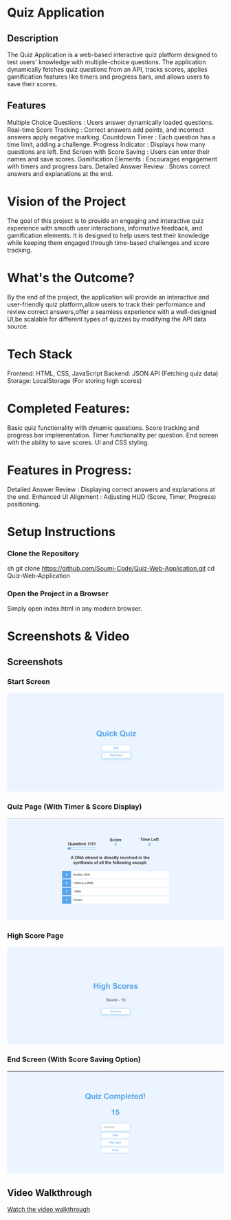 # Quiz Application

## Description

The Quiz Application is a web-based interactive quiz platform designed to test users' knowledge with multiple-choice questions. The application dynamically fetches quiz questions from an API, tracks scores, applies gamification features like timers and progress bars, and allows users to save their scores.

## Features

Multiple Choice Questions : Users answer dynamically loaded questions.
Real-time Score Tracking : Correct answers add points, and incorrect answers apply negative marking.
Countdown Timer : Each question has a time limit, adding a challenge.
Progress Indicator : Displays how many questions are left.
End Screen with Score Saving : Users can enter their names and save scores.
Gamification Elements : Encourages engagement with timers and progress bars.
Detailed Answer Review : Shows correct answers and explanations at the end.

# Vision of the Project

The goal of this project is to provide an engaging and interactive quiz experience with smooth user interactions, informative feedback, and gamification elements. It is designed to help users test their knowledge while keeping them engaged through time-based challenges and score tracking.

# What's the Outcome?

By the end of the project, the application will provide an interactive and user-friendly quiz platform,allow users to track their performance and review correct answers,offer a seamless experience with a well-designed UI,be scalable for different types of quizzes by modifying the API data source.

# Tech Stack

Frontend: HTML, CSS, JavaScript
Backend: JSON API (Fetching quiz data)
Storage: LocalStorage (For storing high scores)

# Completed Features:

Basic quiz functionality with dynamic questions.
Score tracking and progress bar implementation.
Timer functionality per question.
End screen with the ability to save scores.
UI and CSS styling.

# Features in Progress:

Detailed Answer Review : Displaying correct answers and explanations at the end.
Enhanced UI Alignment : Adjusting HUD (Score, Timer, Progress) positioning.

# Setup Instructions

### Clone the Repository

sh
git clone https://github.com/Soumi-Code/Quiz-Web-Application.git
cd Quiz-Web-Application

### Open the Project in a Browser

Simply open index.html in any modern browser.

# Screenshots & Video

## Screenshots

### Start Screen

![Start Screen](Assets/Start%20Page.png)

### Quiz Page (With Timer & Score Display)

![Quiz Page](Assets/Quiz%20page.png)

### High Score Page

![High Score Page](Assets/HighScore%20page.png)

### End Screen (With Score Saving Option)

![End Screen](Assets/End%20page.png)

## Video Walkthrough

[Watch the video walkthrough](https://drive.google.com/file/d/1kr216aUQbjWhwmGfefaQ2B1v90CRPx0G/view?usp=drive_link)
